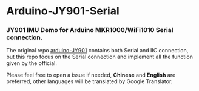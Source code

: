 # Arduino-JY901-Serial
### JY901 IMU Demo for Arduino MKR1000/WiFi1010 Serial connection.
The original repo [arduino-JY901](https://github.com/BGD-Libraries/arduino-JY901) contains both Serial and IIC connection, 
but this repo focus on the Serial connection and implement all the function given by the official.  

Please feel free to open a issue if needed, **Chinese** and **English** are preferred, 
other languages will be translated by Google Translator.
